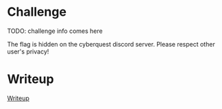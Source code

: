# Challenge

TODO: challenge info comes here

The flag is hidden on the cyberquest discord server. Please respect other user's privacy!

# Writeup

[Writeup](WRITEUP.md)
